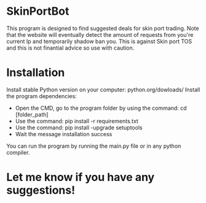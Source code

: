 # SkinPortBot
This program is designed to find suggested deals for skin port trading.
Note that the website will eventually detect the amount of requests from you're current Ip
and temporarily shadow ban you. This is against Skin port TOS and this is not finantial advice
so use with caution.

# Installation
Install stable Python version on your computer: python.org/dowloads/
Install the program dependencies:
- Open the CMD, go to the program folder by using the command: cd [folder_path]
- Use the command: pip install -r requirements.txt
- Use the command: pip install -upgrade setuptools
- Wait the message installation success

You can run the program by running the main.py file or in any python compiler.

# Let me know if you have any suggestions!
